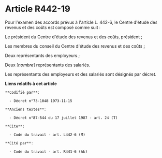# Article R442-19

Pour l'examen des accords prévus à l'article L. 442-6, le Centre d'étude des revenus et des coûts est composé comme suit :

Le président du Centre d'étude des revenus et des coûts, président ;

Les membres du conseil du Centre d'étude des revenus et des coûts ;

Deux représentants des employeurs ;

Deux [*nombre*] représentants des salariés.

Les représentants des employeurs et des salariés sont désignés par décret.

**Liens relatifs à cet article**

	**Codifié par**:

	  - Décret n°73-1048 1973-11-15

	**Anciens textes**:

	  - Décret n°87-544 du 17 juillet 1987 - art. 24 (T)

	**Cite**:

	  - Code du travail - art. L442-6 (M)

	**Cité par**:

	  - Code du travail - art. R441-6 (Ab)
